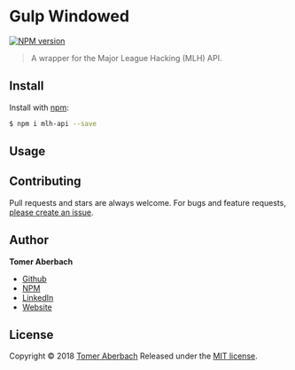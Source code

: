# Gulp Windowed

[![NPM version](https://img.shields.io/npm/v/mlh-api.svg)](https://www.npmjs.com/package/mlh-api)

> A wrapper for the Major League Hacking (MLH) API.

## Install

Install with [npm](https://www.npmjs.com):

```sh
$ npm i mlh-api --save
```

## Usage

## Contributing

Pull requests and stars are always welcome. For bugs and feature requests, [please create an issue](https://github.com/TomerAberbach/mlh-api/issues/new).

## Author

**Tomer Aberbach**

* [Github](https://github.com/TomerAberbach)
* [NPM](https://www.npmjs.com/~tomeraberbach)
* [LinkedIn](https://www.linkedin.com/in/tomer-a)
* [Website](https://tomeraberba.ch)

## License

Copyright © 2018 [Tomer Aberbach](https://github.com/TomerAberbach)
Released under the [MIT license](https://github.com/TomerAberbach/mlh-api/blob/master/LICENSE).
